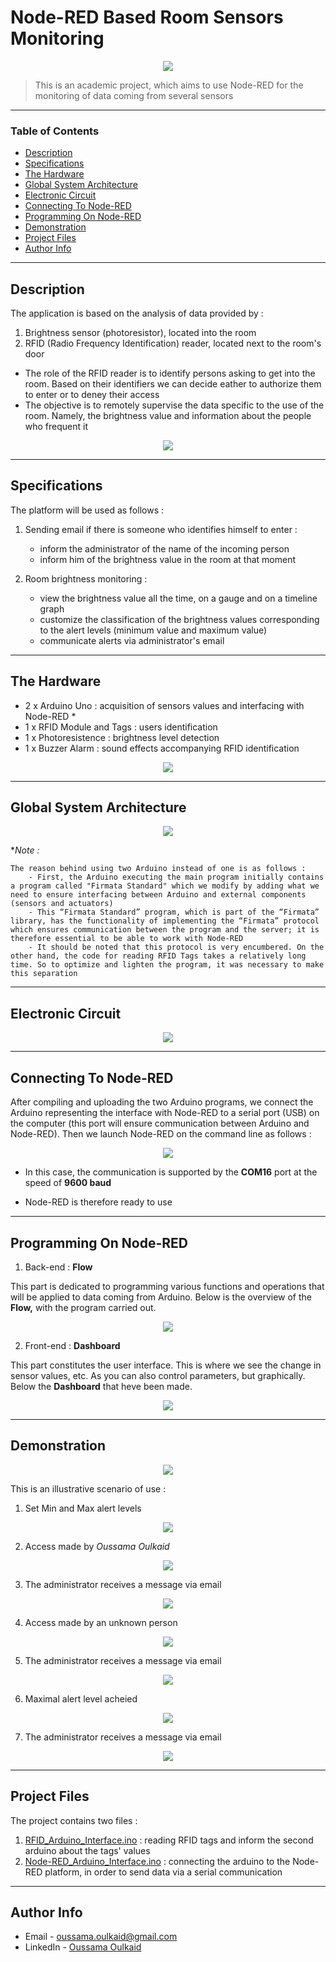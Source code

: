 # Node-RED Based Room Sensors Monitoring

<div style="text-align:center"><img src="https://ibb.co/fSx8MmN" /></div>

> This is an academic project, which aims to use Node-RED for the monitoring of data coming from several sensors
---

### Table of Contents

- [Description](#description)
- [Specifications](#specifications)
- [The Hardware](#the-hardware)
- [Global System Architecture](#global-system-architecture)
- [Electronic Circuit](#electronic-circuit)
- [Connecting To Node-RED](#connecting-to-node-red)
- [Programming On Node-RED](#programming-on-node-red)
- [Demonstration](#demonstration)
- [Project Files](#project-files)
- [Author Info](#author-info)

---

## Description

The application is based on the analysis of data provided by :

1. Brightness sensor (photoresistor), located into the room
2. RFID (Radio Frequency Identification) reader, located next to the room's door

- The role of the RFID reader is to identify persons asking to get into the room. Based on their identifiers we can decide eather to authorize them to enter or to deney their access
- The objective is to remotely supervise the data specific to the use of the room. Namely, the brightness value and information about the people who frequent it

<div style="text-align:center"><img src="https://ibb.co/7YgLJJN" /></div>

---

## Specifications

The platform will be used as follows :

1. Sending email if there is someone who identifies himself to enter :
    - inform the administrator of the name of the incoming person
    - inform him of the brightness value in the room at that moment

2. Room brightness monitoring :
    - view the brightness value all the time, on a gauge and on a timeline graph
    - customize the classification of the brightness values corresponding to the alert levels (minimum value and maximum value)
    - communicate alerts via administrator's email

---

## The Hardware

- 2 x Arduino Uno : acquisition of sensors values and interfacing with Node-RED *
- 1 x RFID Module and Tags : users identification
- 1 x Photoresistence : brightness level detection
- 1 x Buzzer Alarm : sound effects accompanying RFID identification

<div style="text-align:center"><img src="https://ibb.co/rsB6Vjq" /></div>

---

## Global System Architecture

<div style="text-align:center"><img src="image4.png" /></div>

**Note :*

    The reason behind using two Arduino instead of one is as follows :
        - First, the Arduino executing the main program initially contains a program called "Firmata Standard" which we modify by adding what we need to ensure interfacing between Arduino and external components (sensors and actuators)
        - This “Firmata Standard” program, which is part of the “Firmata” library, has the functionality of implementing the “Firmata” protocol which ensures communication between the program and the server; it is therefore essential to be able to work with Node-RED
        - It should be noted that this protocol is very encumbered. On the other hand, the code for reading RFID Tags takes a relatively long time. So to optimize and lighten the program, it was necessary to make this separation

---

## Electronic Circuit

<div style="text-align:center"><img src="image5.png" /></div>

---

## Connecting To Node-RED

After compiling and uploading the two Arduino programs, we connect the Arduino representing the interface with Node-RED to a serial port (USB) on the computer (this port will ensure communication between Arduino and Node-RED). Then we launch Node-RED on the command line as follows :

<div style="text-align:center"><img src="image6.png" /></div>

- In this case, the communication is supported by the **COM16** port at the speed of **9600 baud**

- Node-RED is therefore ready to use

---

## Programming On Node-RED

1. Back-end : **Flow**

This part is dedicated to programming various functions and operations that will be applied to data coming from Arduino. Below is the overview of the **Flow,** with the program carried out.

<div style="text-align:center"><img src="image7.png" /></div>

2. Front-end : **Dashboard**

This part constitutes the user interface. This is where we see the change in sensor values, etc. As you can also control parameters, but graphically.
Below the **Dashboard** that heve been made.

<div style="text-align:center"><img src="image8.png" /></div>

---

## Demonstration

<div style="text-align:center"><img src="image9.png" /></div>

This is an illustrative scenario of use :

1. Set Min and Max alert levels
<div style="text-align:center"><img src="image10.png" /></div>

2. Access made by *Oussama Oulkaid*
<div style="text-align:center"><img src="image11.png" /></div>

3. The administrator receives a message via email
<div style="text-align:center"><img src="image12.png" /></div>

4. Access made by an unknown person
<div style="text-align:center"><img src="image13.png" /></div>

5. The administrator receives a message via email
<div style="text-align:center"><img src="image14.png" /></div>

6. Maximal alert level acheied
<div style="text-align:center"><img src="image15.png" /></div>

7. The administrator receives a message via email
<div style="text-align:center"><img src="image16.png" /></div>

---

## Project Files

The project contains two files :

1. [RFID_Arduino_Interface.ino](RFID_Arduino_Interface.ino) : reading RFID tags and inform the second arduino about the tags' values
2. [Node-RED_Arduino_Interface.ino](Node-RED_Arduino_Interface.ino) : connecting the arduino to the Node-RED platform, in order to send data via a serial communication

---

## Author Info

- Email - oussama.oulkaid@gmail.com
- LinkedIn - [Oussama Oulkaid](https://www.linkedin.com/in/oulkaid)
